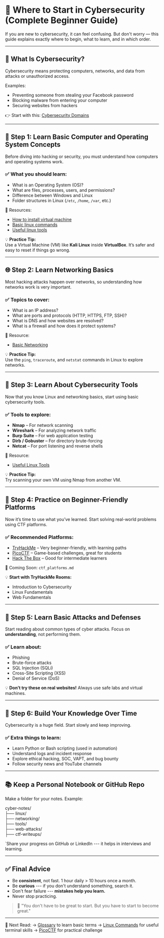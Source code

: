 
# 🚀 Where to Start in Cybersecurity (Complete Beginner Guide)

If you are new to cybersecurity, it can feel confusing. But don't worry — this guide explains exactly where to begin, what to learn, and in which order.

---

## 🎯 What Is Cybersecurity?

Cybersecurity means protecting computers, networks, and data from attacks or unauthorized access.

Examples:
- Preventing someone from stealing your Facebook password
- Blocking malware from entering your computer
- Securing websites from hackers

👉 Start with this: [Cybersecurity Domains](cybersecurity_domains.md)

---

## 🧱 Step 1: Learn Basic Computer and Operating System Concepts

Before diving into hacking or security, you must understand how computers and operating systems work.

### ✅ What you should learn:
- What is an Operating System (OS)?
- What are files, processes, users, and permissions?
- Difference between Windows and Linux
- Folder structures in Linux (`/etc`, `/home`, `/var`, etc.)

📘 Resources:
- [How to install virtual machine](VM-Installation/README.md)
- [Basic linux commands](Basic-Linux-commands-for-beginner's.pdf)
- [Useful linux tools](useful_linux_tools.md)

💡 **Practice Tip:**  
Use a Virtual Machine (VM) like **Kali Linux** inside **VirtualBox**. It’s safer and easy to reset if things go wrong.

---

## 🌐 Step 2: Learn Networking Basics

Most hacking attacks happen over networks, so understanding how networks work is very important.

### ✅ Topics to cover:
- What is an IP address?
- What are ports and protocols (HTTP, HTTPS, FTP, SSH)?
- What is DNS and how websites are resolved?
- What is a firewall and how does it protect systems?

📘 Resource:
- [Basic Networking](Networking_basics.md)

💡 **Practice Tip:**  
Use the `ping`, `traceroute`, and `netstat` commands in Linux to explore networks.

---

## 🧰 Step 3: Learn About Cybersecurity Tools

Now that you know Linux and networking basics, start using basic cybersecurity tools.

### ✅ Tools to explore:
- **Nmap** – For network scanning
- **Wireshark** – For analyzing network traffic
- **Burp Suite** – For web application testing
- **Dirb / Gobuster** – For directory brute-forcing
- **Netcat** – For port listening and reverse shells

📘 Resource:
- [Useful Linux Tools](useful_linux_tools.md)

💡 **Practice Tip:**  
Try scanning your own VM using Nmap from another VM.

---

## 🏁 Step 4: Practice on Beginner-Friendly Platforms

Now it’s time to use what you’ve learned. Start solving real-world problems using CTF platforms.

### ✅ Recommended Platforms:
- [TryHackMe](https://tryhackme.com/) – Very beginner-friendly, with learning paths
- [PicoCTF](https://picoctf.org/) – Game-based challenges, great for students
- [Hack The Box](https://www.hackthebox.com/) – Good for intermediate learners

📘 Coming Soon: `ctf_platforms.md`

💡 **Start with TryHackMe Rooms:**
- Introduction to Cybersecurity
- Linux Fundamentals
- Web Fundamentals

---

## 🔐 Step 5: Learn Basic Attacks and Defenses

Start reading about common types of cyber attacks. Focus on **understanding**, not performing them.

### ✅ Learn about:
- Phishing
- Brute-force attacks
- SQL Injection (SQLi)
- Cross-Site Scripting (XSS)
- Denial of Service (DoS)

💡 **Don’t try these on real websites!** Always use safe labs and virtual machines.

---

## 🧠 Step 6: Build Your Knowledge Over Time

Cybersecurity is a huge field. Start slowly and keep improving.

### ✅ Extra things to learn:
- Learn Python or Bash scripting (used in automation)
- Understand logs and incident response
- Explore ethical hacking, SOC, VAPT, and bug bounty
- Follow security news and YouTube channels

---

## 📚 Keep a Personal Notebook or GitHub Repo

Make a folder for your notes. Example:

cyber-notes/\
├── linux/\
├── networking/\
├── tools/\
├── web-attacks/\
├── ctf-writeups/

 `Share your progress on GitHub or LinkedIn --- it helps in interviews and learning.

---
## ✅ Final Advice

- Be **consistent**, not fast. 1 hour daily > 10 hours once a month.
- Be **curious** --- if you don't understand something, search it.
- Don't fear failure --- **mistakes help you learn.**
- Never stop practicing.

> 💬 "You don't have to be great to start. But you have to start to become great."

---
📌 Next Read:
→ [Glossary](glossary.md) to learn basic terms
→ [Linux Commands](Basic-Linux-commands-for-beginner's.pdf) for useful terminal skills
→ [PicoCTF](https://picoctf.org/) for practical challenge
